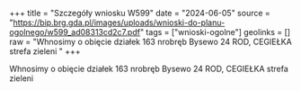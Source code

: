 +++
title = "Szczegóły wniosku W599"
date = "2024-06-05"
source = "https://bip.brg.gda.pl/images/uploads/wnioski-do-planu-ogolnego/w599_ad08313cd2c7.pdf"
tags = ["wnioski-ogolne"]
geolinks = []
raw = "Whnosimy o obięcie działek 163 nrobręb Bysewo 24 ROD, CEGIEŁKA strefa zieleni "
+++

Whnosimy o obięcie działek 163 nrobręb Bysewo 24 ROD, CEGIEŁKA strefa zieleni



